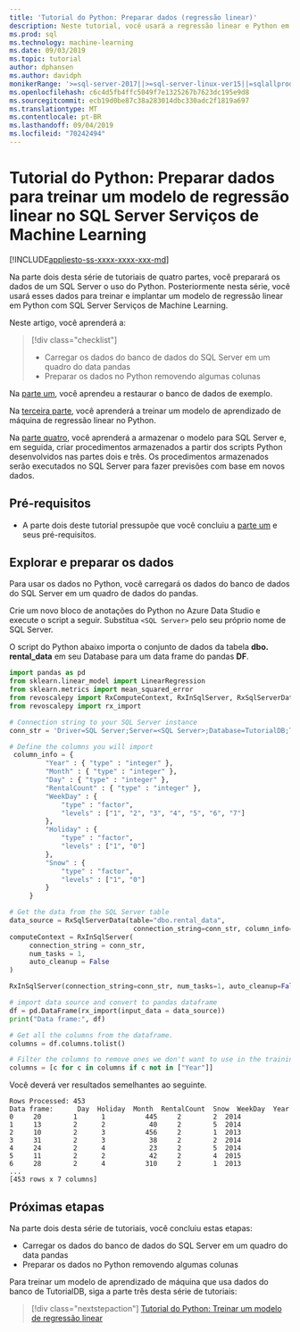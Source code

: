 ```yaml
---
title: 'Tutorial do Python: Preparar dados (regressão linear)'
description: Neste tutorial, você usará a regressão linear e Python em SQL Server Serviços de Machine Learning para prever o número de locações de esqui. Você preparará os dados de um banco de dado SQL Server usando Python.
ms.prod: sql
ms.technology: machine-learning
ms.date: 09/03/2019
ms.topic: tutorial
author: dphansen
ms.author: davidph
monikerRange: '>=sql-server-2017||>=sql-server-linux-ver15||=sqlallproducts-allversions'
ms.openlocfilehash: c6c4d5fb4ffc5049f7e1325267b7623dc195e9d8
ms.sourcegitcommit: ecb19d0be87c38a283014dbc330adc2f1819a697
ms.translationtype: MT
ms.contentlocale: pt-BR
ms.lasthandoff: 09/04/2019
ms.locfileid: "70242494"
---
```

# <a name="python-tutorial-prepare-data-to-train-a-linear-regression-model-in-sql-server-machine-learning-services"></a>Tutorial do Python: Preparar dados para treinar um modelo de regressão linear no SQL Server Serviços de Machine Learning
[!INCLUDE[appliesto-ss-xxxx-xxxx-xxx-md](../../includes/appliesto-ss-xxxx-xxxx-xxx-md.md)]

Na parte dois desta série de tutoriais de quatro partes, você preparará os dados de um SQL Server o uso do Python. Posteriormente nesta série, você usará esses dados para treinar e implantar um modelo de regressão linear em Python com SQL Server Serviços de Machine Learning.

Neste artigo, você aprenderá a:

> [!div class="checklist"]
> * Carregar os dados do banco de dados do SQL Server em um quadro do data pandas
> * Preparar os dados no Python removendo algumas colunas

Na [parte um](python-ski-rental-linear-regression.md), você aprendeu a restaurar o banco de dados de exemplo.

Na [terceira parte](python-ski-rental-linear-regression-train-model.md), você aprenderá a treinar um modelo de aprendizado de máquina de regressão linear no Python.

Na [parte quatro](python-ski-rental-linear-regression-deploy-model.md), você aprenderá a armazenar o modelo para SQL Server e, em seguida, criar procedimentos armazenados a partir dos scripts Python desenvolvidos nas partes dois e três. Os procedimentos armazenados serão executados no SQL Server para fazer previsões com base em novos dados.

## <a name="prerequisites"></a>Pré-requisitos

* A parte dois deste tutorial pressupõe que você concluiu a [parte um](python-ski-rental-linear-regression.md) e seus pré-requisitos.

## <a name="explore-and-prepare-the-data"></a>Explorar e preparar os dados

Para usar os dados no Python, você carregará os dados do banco de dados do SQL Server em um quadro de dados do pandas.

Crie um novo bloco de anotações do Python no Azure Data Studio e execute o script a seguir. Substitua `<SQL Server>` pelo seu próprio nome de SQL Server.

O script do Python abaixo importa o conjunto de dados da tabela **dbo. rental_data** em seu Database para um data frame do pandas **DF**.

```python
import pandas as pd
from sklearn.linear_model import LinearRegression
from sklearn.metrics import mean_squared_error
from revoscalepy import RxComputeContext, RxInSqlServer, RxSqlServerData
from revoscalepy import rx_import

# Connection string to your SQL Server instance
conn_str = 'Driver=SQL Server;Server=<SQL Server>;Database=TutorialDB;Trusted_Connection=True;'

# Define the columns you will import
 column_info = {
         "Year" : { "type" : "integer" },
         "Month" : { "type" : "integer" },
         "Day" : { "type" : "integer" },
         "RentalCount" : { "type" : "integer" },
         "WeekDay" : {
             "type" : "factor",
             "levels" : ["1", "2", "3", "4", "5", "6", "7"]
         },
         "Holiday" : {
             "type" : "factor",
             "levels" : ["1", "0"]
         },
         "Snow" : {
             "type" : "factor",
             "levels" : ["1", "0"]
         }
     }

# Get the data from the SQL Server table
data_source = RxSqlServerData(table="dbo.rental_data",
                               connection_string=conn_str, column_info=column_info)
computeContext = RxInSqlServer(
     connection_string = conn_str,
     num_tasks = 1,
     auto_cleanup = False
)

RxInSqlServer(connection_string=conn_str, num_tasks=1, auto_cleanup=False)

# import data source and convert to pandas dataframe
df = pd.DataFrame(rx_import(input_data = data_source))
print("Data frame:", df)

# Get all the columns from the dataframe.
columns = df.columns.tolist()

# Filter the columns to remove ones we don't want to use in the training
columns = [c for c in columns if c not in ["Year"]]
```

Você deverá ver resultados semelhantes ao seguinte.

```results
Rows Processed: 453
Data frame:      Day  Holiday  Month  RentalCount  Snow  WeekDay  Year
0     20        1      1          445     2        2  2014
1     13        2      2           40     2        5  2014
2     10        2      3          456     2        1  2013
3     31        2      3           38     2        2  2014
4     24        2      4           23     2        5  2014
5     11        2      2           42     2        4  2015
6     28        2      4          310     2        1  2013
...
[453 rows x 7 columns]
```

## <a name="next-steps"></a>Próximas etapas

Na parte dois desta série de tutoriais, você concluiu estas etapas:

* Carregar os dados do banco de dados do SQL Server em um quadro do data pandas
* Preparar os dados no Python removendo algumas colunas

Para treinar um modelo de aprendizado de máquina que usa dados do banco de TutorialDB, siga a parte três desta série de tutoriais:

> [!div class="nextstepaction"]
> [Tutorial do Python: Treinar um modelo de regressão linear](python-ski-rental-linear-regression-train-model.md)